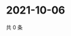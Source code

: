 # 2021-10-06

共 0 条

<!-- BEGIN WEIBO -->
<!-- 最后更新时间 Wed Oct 06 2021 04:00:51 GMT+0800 (China Standard Time) -->

<!-- END WEIBO -->
